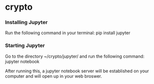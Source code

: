 # crypto

### Installing Jupyter
Run the following command in your terminal:
	pip install jupyter

### Starting Jupyter
Go to the directory ~/crypto/jupyter/ and run the following command:
	jupyter notebook

After running this, a jupyter notebook server will be established on your computer and will open up in your web broswer.


